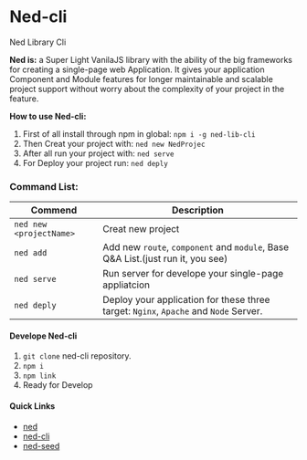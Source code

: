 # Ned-cli
Ned Library Cli

**Ned is:** a Super Light VanilaJS library with the ability of the big frameworks for creating a single-page web Application.
It gives your application Component and Module features for longer maintainable and scalable project support without worry about the complexity of your project in the feature.

**How to use Ned-cli:**

 1. First of all install through npm in global:  `npm i -g ned-lib-cli` 
 2. Then Creat your project with: `ned new NedProjec`
 3. After all run your project with: `ned serve`
 4. For Deploy your project run: `ned deply`

### Command List:

Commend| Description
-------- | ---
`ned new <projectName>`| Creat new project
`ned add`| Add new `route`, `component` and `module`, Base Q&A List.(just run it, you see)
`ned serve`  | Run server for develope your single-page appliatcion
`ned deply`  | Deploy your application for these three target: `Nginx`, `Apache` and `Node` Server.

#### Develope Ned-cli

 1. `git clone` ned-cli repository.
 2. `npm i`
 3. `npm link`
 4. Ready for Develop


#### Quick Links
- <a href="https://github.com/HosseinMarzban/ned">ned</a>
- <a href="https://github.com/HosseinMarzban/ned-cli">ned-cli</a>
- <a href="https://github.com/HosseinMarzban/ned-seed">ned-seed</a>


